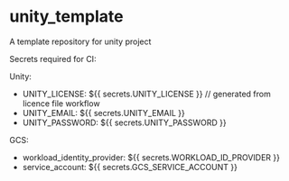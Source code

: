 # unity_template
A template repository for unity project

Secrets required for CI:

Unity:
-  UNITY_LICENSE: ${{ secrets.UNITY_LICENSE }} // generated from licence file workflow
-  UNITY_EMAIL: ${{ secrets.UNITY_EMAIL }} 
-  UNITY_PASSWORD: ${{ secrets.UNITY_PASSWORD }}

GCS:
-  workload_identity_provider: ${{ secrets.WORKLOAD_ID_PROVIDER }}
-  service_account: ${{ secrets.GCS_SERVICE_ACCOUNT }}
